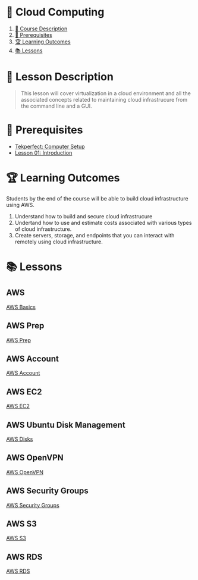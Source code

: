 # 💨 Cloud Computing

1. [📝 Course Description](#📝-course-description)
2. [🎯 Prerequisites](#🎯-prerequisites)
3. [🏆 Learning Outcomes](#🏆-learning-outcomes)
4. [📚 Lessons](#📚-lessons)


# 📝 Lesson Description

> This lesson will cover virtualization in a cloud environment and all the associated concepts related to maintaining cloud infrastrucure from the command line and a GUI.

# 🎯 Prerequisites

* [Tekperfect: Computer Setup](/lessons/computer-setup.md)
* [Lesson 01: Introduction](/courses/01-Introduction/home.md)

# 🏆 Learning Outcomes

Students by the end of the course will be able to build cloud infrastructure using AWS.

1. Understand how to build and secure cloud infrastrucure
1. Undertand how to use and estimate costs associated with various types of cloud infrastructure.
1. Create servers, storage, and endpoints that you can interact with remotely using cloud infrastructure.

# 📚 Lessons

## AWS

[AWS Basics](/courses/14-Cloud_Computing/lessons/aws.md)

## AWS Prep

[AWS Prep](/courses/14-Cloud_Computing/lessons/aws-prep.md)

## AWS Account

[AWS Account](/courses/14-Cloud_Computing/lessons/aws-account.md)

## AWS EC2

[AWS EC2](/courses/14-Cloud_Computing/lessons/aws-ec2.md)

## AWS Ubuntu Disk Management

[AWS Disks](/courses/14-Cloud_Computing/lessons/aws-disks.md)

## AWS OpenVPN

[AWS OpenVPN](/courses/14-Cloud_Computing/lessons/aws-vpn.md)

## AWS Security Groups

[AWS Security Groups](/courses/14-Cloud_Computing/lessons/aws-secgrp.md)

## AWS S3

[AWS S3](/courses/14-Cloud_Computing/lessons/aws-s3.md)

## AWS RDS

[AWS RDS](/courses/14-Cloud_Computing/lessons/aws-rds.md)

